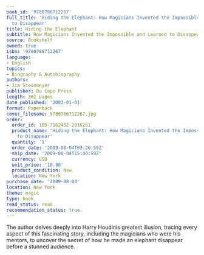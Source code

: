 ```yaml
---
book_id: '9780786712267'
full_title: 'Hiding the Elephant: How Magicians Invented the Impossible and Learned
  to Disappear'
title: Hiding the Elephant
subtitle: How Magicians Invented the Impossible and Learned to Disappear
source: Bookshelf
owned: true
isbn: '9780786712267'
language:
- English
topics:
- Biography & Autobiography
authors:
- Jim Steinmeyer
publisher: Da Capo Press
length: 362 pages
date_published: '2003-01-01'
format: Paperback
cover_filename: 9780786712267.jpg
order:
  order_id: 105-7162452-2016261
  product_name: 'Hiding the Elephant: How Magicians Invented the Impossible and Learned
    to Disappear'
  quantity: '1'
  order_date: '2009-08-04T03:26:59Z'
  ship_date: '2009-08-04T15:40:59Z'
  currency: USD
  unit_price: '10.88'
  product_condition: New
  location: New York
purchase_date: '2009-08-04'
location: New York
theme: magic
type: book
read_status: read
recommendation_status: true
---
```

The author delves deeply into Harry Houdinis greatest illusion, tracing every aspect of this fascinating story, including the magicians who were his mentors, to uncover the secret of how he made an elephant disappear before a stunned audience.
